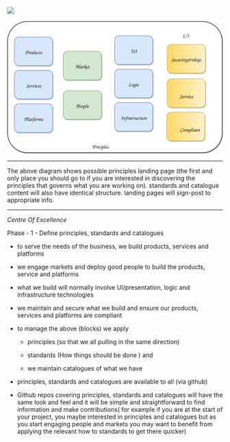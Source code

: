 <a href="https://olivermak.es/">
  <img src="https://rawgit.com/Abdul2/CentreOfExcellence/master/concept2.svg">
</a>

![alt tag](https://github.com/Abdul2/CentreOfExcellence/blob/master/concept.svg)

---

The above diagram shows possible principles landing page (the first and only place you should go to if you are interested in discovering the principles that governs what you are working on). standards and catalogue content will also have identical structure. landing pages  will sign-post to appropriate info.

---

*Centre Of Excellence*  


Phase - 1 - Define principles, standards and catalogues


* to serve the needs of the business, we build products, services and platforms

* we engage markets and deploy good people to build the products, service and platforms  
 
* what we build will normally involve UI/presentation, logic and infrastructure technologies 
 
* we maintain and secure what we build and ensure our products, services and platforms are compliant
 
* to manage the above (blocks) we apply 
 
	* principles (so that we all pulling in the same direction)
 
	* standards (How things should be done ) and 
 
	* we maintain catalogues of what we have 
 
* principles, standards and catalogues are available to all (via github) 
 
* Github repos covering principles, standards and catalogues will have the same look and feel and it will be simple and straightforward to find information and make contributions( for example if you are  at the start of your project, you maybe interested in principles and catalogues but as you start engaging people and markets you may want to benefit from applying the relevant how to standards to get there quicker)



